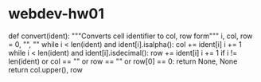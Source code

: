 # webdev-hw01
def convert(ident):
    """Converts cell identifier to col, row form"""
    i, col, row = 0, "", ""
    while i < len(ident) and ident[i].isalpha():
        col += ident[i]
        i += 1
    while i < len(ident) and ident[i].isdecimal():
        row += ident[i]
        i += 1
    if i != len(ident) or col == "" or row == "" or row[0] == 0:
        return None, None
    return col.upper(), row
